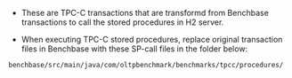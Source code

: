 * These are TPC-C transactions that are transformd from Benchbase transactions to call the stored procedures in H2 server.

* When executing TPC-C stored procedures, replace original transaction files in Benchbase with these SP-call files in the folder below: 

```bash
benchbase/src/main/java/com/oltpbenchmark/benchmarks/tpcc/procedures/
```
